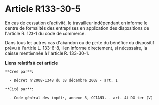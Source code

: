 # Article R133-30-5

En cas de cessation d'activité, le travailleur indépendant en informe le centre de formalités des entreprises en application
des dispositions de l'article R. 123-1 du code de commerce. 

Dans tous les autres cas d'abandon ou de perte du bénéfice du dispositif prévu à l'article L. 133-6-8, il en informe
directement, si nécessaire, la caisse mentionnée à l'article R. 133-30-1.

**Liens relatifs à cet article**

	**Créé par**:

	  - Décret n°2008-1348 du 18 décembre 2008 - art. 1

	**Cité par**:

	  - Code général des impôts, annexe 3, CGIAN3. - art. 41 DG ter (V)
